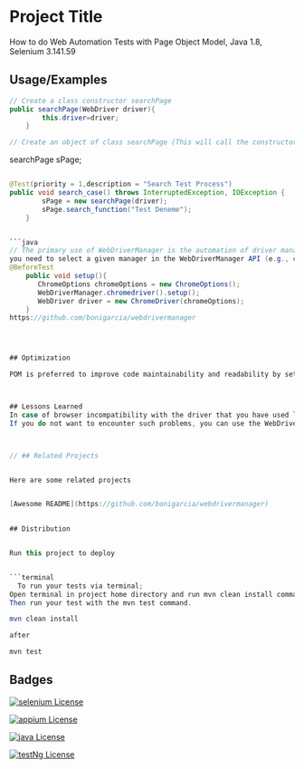 
# Project Title


How to do Web Automation Tests with Page Object Model, Java 1.8, Selenium 3.141.59

  
## Usage/Examples

```java
// Create a class constructor searchPage
public searchPage(WebDriver driver){
        this.driver=driver;
    }

// Create an object of class searchPage (This will call the constructor)
```

  searchPage sPage;


```java

@Test(priority = 1,description = "Search Test Process")
public void search_case() throws InterruptedException, IOException {
        sPage = new searchPage(driver);
        sPage.search_function("Test Deneme");
    }


```java
// The primary use of WebDriverManager is the automation of driver management. For using this feature, 
you need to select a given manager in the WebDriverManager API (e.g., chromedriver() for Chrome) and invoke the method setup().
@BeforeTest
    public void setup(){
       ChromeOptions chromeOptions = new ChromeOptions();
       WebDriverManager.chromedriver().setup();
       WebDriver driver = new ChromeDriver(chromeOptions);
    }
https://github.com/bonigarcia/webdrivermanager




## Optimization

POM is preferred to improve code maintainability and readability by setting common methods and elements to a variable.



## Lessons Learned
In case of browser incompatibility with the driver that you have used locally, use an updated browser and update your driver.
If you do not want to encounter such problems, you can use the WebDriverManager made by bonigarcia. -> https://github.com/bonigarcia/webdrivermanager



// ## Related Projects


Here are some related projects


[Awesome README](https://github.com/bonigarcia/webdrivermanager)

  
## Distribution


Run this project to deploy


```terminal
  To run your tests via terminal;
Open terminal in project home directory and run mvn clean install command.
Then run your test with the mvn test command.

mvn clean install

after 

mvn test
```

  
## Badges

[![selenium License](https://upload.wikimedia.org/wikipedia/commons/thumb/9/9f/Selenium_logo.svg/512px-Selenium_logo.svg.png?20210927154434)](https://www.selenium.dev/)





[![appium License](https://seeklogo.com/images/A/appium-logo-7A2DD5B4E3-seeklogo.com.png)](https://appium.io/)




[![java License](https://upload.wikimedia.org/wikipedia/tr/thumb/2/2e/Java_Logo.svg/558px-Java_Logo.svg.png)](https://www.java.com/tr/download/manual.jsp)



[![testNg License](https://blog.knoldus.com/wp-content/uploads/2020/01/TESTNG.png)](https://testng.org/doc/)

  
